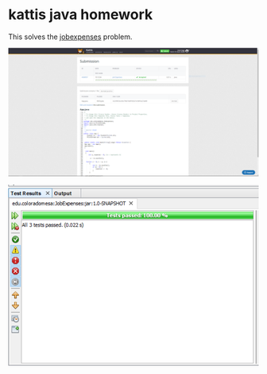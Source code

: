 # kattis java homework

This solves the [jobexpenses](https://open.kattis.com/problems/jobexpenses) problem.

![kattis](kattis.PNG)

![test](tests.PNG)

